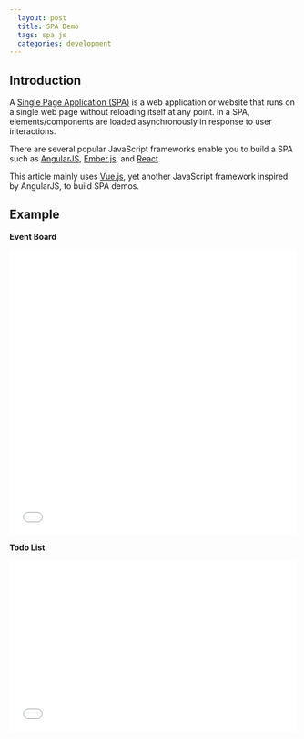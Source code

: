 ```yaml
---
  layout: post
  title: SPA Demo
  tags: spa js
  categories: development
---
```

## Introduction

A [Single Page Application (SPA)](https://en.wikipedia.org/wiki/Single-page_application) is a web application or website that runs on a single web page without reloading itself at any point.<!--excerpt--> In a SPA, elements/components are loaded asynchronously in response to user interactions.

There are several popular JavaScript frameworks enable you to build a SPA such as [AngularJS](https://angularjs.org/), [Ember.js](http://emberjs.com/), and [React](https://facebook.github.io/react/).

This article mainly uses [Vue.js](https://vuejs.org/), yet another JavaScript framework inspired by AngularJS, to build SPA demos.

## Example

**Event Board**

<iframe width="100%" height="500" src="//jsfiddle.net/hendryzhou889/78xeqLyh/embedded/js,html,result/" allowfullscreen="allowfullscreen" frameborder="0"></iframe>

**Todo List**

<iframe width="100%" height="300" src="//jsfiddle.net/hendryzhou889/d1rr95so/embedded/js,html,result/" allowfullscreen="allowfullscreen" frameborder="0"></iframe>
